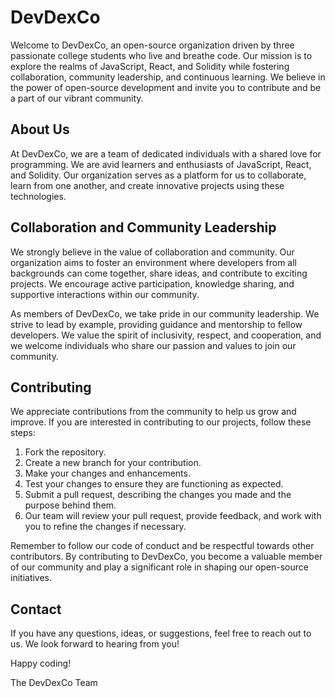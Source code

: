 # DevDexCo

Welcome to DevDexCo, an open-source organization driven by three passionate college students who live and breathe code. Our mission is to explore the realms of JavaScript, React, and Solidity while fostering collaboration, community leadership, and continuous learning. We believe in the power of open-source development and invite you to contribute and be a part of our vibrant community.

## About Us

At DevDexCo, we are a team of dedicated individuals with a shared love for programming. We are avid learners and enthusiasts of JavaScript, React, and Solidity. Our organization serves as a platform for us to collaborate, learn from one another, and create innovative projects using these technologies.

## Collaboration and Community Leadership

We strongly believe in the value of collaboration and community. Our organization aims to foster an environment where developers from all backgrounds can come together, share ideas, and contribute to exciting projects. We encourage active participation, knowledge sharing, and supportive interactions within our community.

As members of DevDexCo, we take pride in our community leadership. We strive to lead by example, providing guidance and mentorship to fellow developers. We value the spirit of inclusivity, respect, and cooperation, and we welcome individuals who share our passion and values to join our community.

## Contributing

We appreciate contributions from the community to help us grow and improve. If you are interested in contributing to our projects, follow these steps:

1. Fork the repository.
2. Create a new branch for your contribution.
3. Make your changes and enhancements.
4. Test your changes to ensure they are functioning as expected.
5. Submit a pull request, describing the changes you made and the purpose behind them.
6. Our team will review your pull request, provide feedback, and work with you to refine the changes if necessary.

Remember to follow our code of conduct and be respectful towards other contributors. By contributing to DevDexCo, you become a valuable member of our community and play a significant role in shaping our open-source initiatives.

## Contact

If you have any questions, ideas, or suggestions, feel free to reach out to us. We look forward to hearing from you!

Happy coding!

The DevDexCo Team
